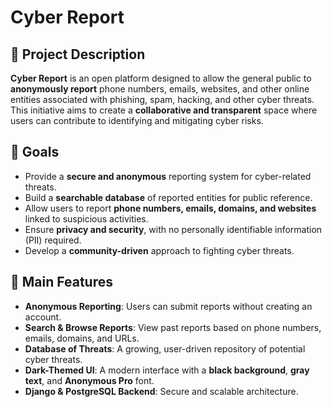 # Cyber Report

## 📌 Project Description  
**Cyber Report** is an open platform designed to allow the general public to **anonymously report** phone numbers, emails, websites, and other online entities associated with phishing, spam, hacking, and other cyber threats. This initiative aims to create a **collaborative and transparent** space where users can contribute to identifying and mitigating cyber risks.

## 🎯 Goals  
- Provide a **secure and anonymous** reporting system for cyber-related threats.  
- Build a **searchable database** of reported entities for public reference.  
- Allow users to report **phone numbers, emails, domains, and websites** linked to suspicious activities.  
- Ensure **privacy and security**, with no personally identifiable information (PII) required.  
- Develop a **community-driven** approach to fighting cyber threats.  

## 🔧 Main Features  
- **Anonymous Reporting**: Users can submit reports without creating an account.  
- **Search & Browse Reports**: View past reports based on phone numbers, emails, domains, and URLs.  
- **Database of Threats**: A growing, user-driven repository of potential cyber threats.  
- **Dark-Themed UI**: A modern interface with a **black background**, **gray text**, and **Anonymous Pro** font.  
- **Django & PostgreSQL Backend**: Secure and scalable architecture.  

